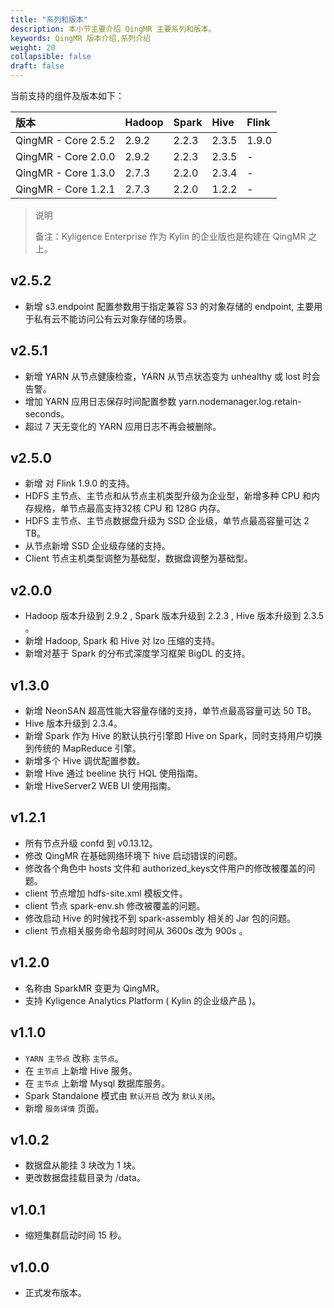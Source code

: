 ```yaml
---
title: "系列和版本"
description: 本小节主要介绍 QingMR 主要系列和版本。 
keywords: QingMR 版本介绍,系列介绍 
weight: 20
collapsible: false
draft: false
---
```


当前支持的组件及版本如下：

| 版本 | Hadoop | Spark | Hive | Flink |
| :------ | :------ | :------ | :------ | :------ |
| QingMR - Core 2.5.2 | 2.9.2 | 2.2.3 | 2.3.5 | 1.9.0 |
| QingMR - Core 2.0.0 | 2.9.2 | 2.2.3 | 2.3.5 | - |
| QingMR - Core 1.3.0 | 2.7.3 | 2.2.0 | 2.3.4 | - |
| QingMR - Core 1.2.1 | 2.7.3 | 2.2.0 | 1.2.2 | - |

> 说明
>
> 备注：Kyligence Enterprise 作为 Kylin 的企业版也是构建在 QingMR 之上。

## v2.5.2

- 新增 s3.endpoint 配置参数用于指定兼容 S3 的对象存储的 endpoint, 主要用于私有云不能访问公有云对象存储的场景。

## v2.5.1

- 新增 YARN 从节点健康检查，YARN 从节点状态变为 unhealthy 或 lost 时会告警。
- 增加 YARN 应用日志保存时间配置参数 yarn.nodemanager.log.retain-seconds。
- 超过 7 天无变化的 YARN 应用日志不再会被删除。

## v2.5.0

- 新增 对 Flink 1.9.0 的支持。
- HDFS 主节点、主节点和从节点主机类型升级为企业型，新增多种 CPU 和内存规格，单节点最高支持32核 CPU 和 128G 内存。
- HDFS 主节点、主节点数据盘升级为 SSD 企业级，单节点最高容量可达 2 TB。
- 从节点新增 SSD 企业级存储的支持。
- Client 节点主机类型调整为基础型，数据盘调整为基础型。

## v2.0.0

- Hadoop 版本升级到 2.9.2 , Spark 版本升级到 2.2.3 , Hive 版本升级到 2.3.5 。
- 新增 Hadoop, Spark 和 Hive 对 lzo 压缩的支持。
- 新增对基于 Spark 的分布式深度学习框架 BigDL 的支持。

## v1.3.0

- 新增 NeonSAN 超高性能大容量存储的支持，单节点最高容量可达 50 TB。
- Hive 版本升级到 2.3.4。
- 新增 Spark 作为 Hive 的默认执行引擎即 Hive on Spark，同时支持用户切换到传统的 MapReduce 引擎。
- 新增多个 Hive 调优配置参数。
- 新增 Hive 通过 beeline 执行 HQL 使用指南。
- 新增 HiveServer2 WEB UI 使用指南。

## v1.2.1

- 所有节点升级 confd 到 v0.13.12。
- 修改 QingMR 在基础网络环境下 hive 启动错误的问题。
- 修改各个角色中 hosts 文件和 authorized_keys文件用户的修改被覆盖的问题。
- client 节点增加 hdfs-site.xml 模板文件。
- client 节点 spark-env.sh 修改被覆盖的问题。
- 修改启动 Hive 的时候找不到 spark-assembly 相关的 Jar 包的问题。
- client 节点相关服务命令超时时间从 3600s 改为 900s 。

## v1.2.0

- 名称由 SparkMR 变更为 QingMR。
- 支持 Kyligence Analytics Platform ( Kylin 的企业级产品 )。

## v1.1.0

- `YARN 主节点` 改称 `主节点`。
- 在 `主节点` 上新增 Hive 服务。
- 在 `主节点` 上新增 Mysql 数据库服务。
- Spark Standalone 模式由 `默认开启` 改为 `默认关闭`。
- 新增 `服务详情` 页面。

## v1.0.2

- 数据盘从能挂 3 块改为 1 块。
- 更改数据盘挂载目录为 /data。

## v1.0.1

- 缩短集群启动时间 15 秒。

## v1.0.0

- 正式发布版本。
